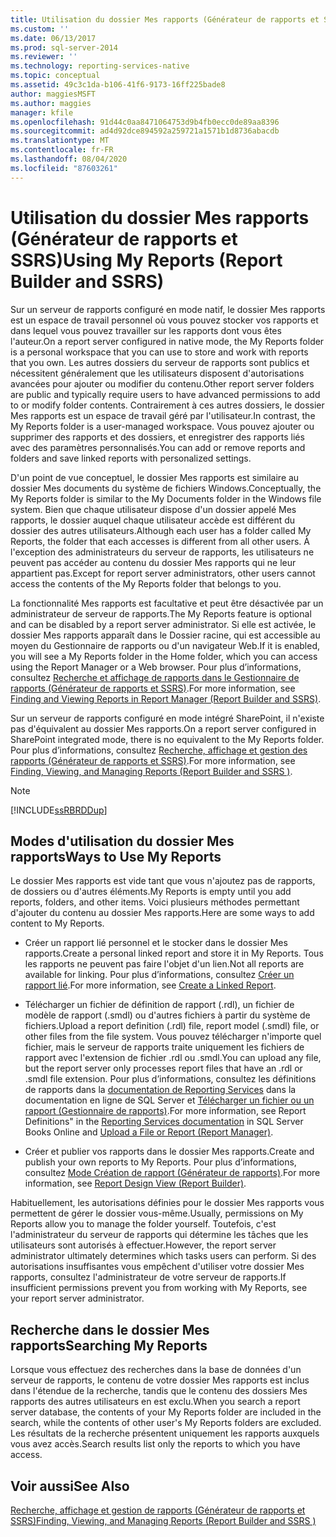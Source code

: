 ```yaml
---
title: Utilisation du dossier Mes rapports (Générateur de rapports et SSRS) | Microsoft Docs
ms.custom: ''
ms.date: 06/13/2017
ms.prod: sql-server-2014
ms.reviewer: ''
ms.technology: reporting-services-native
ms.topic: conceptual
ms.assetid: 49c3c1da-b106-41f6-9173-16ff225bade8
author: maggiesMSFT
ms.author: maggies
manager: kfile
ms.openlocfilehash: 91d44c0aa8471064753d9b4fb0ecc0de89aa8396
ms.sourcegitcommit: ad4d92dce894592a259721a1571b1d8736abacdb
ms.translationtype: MT
ms.contentlocale: fr-FR
ms.lasthandoff: 08/04/2020
ms.locfileid: "87603261"
---
```

# <a name="using-my-reports-report-builder-and-ssrs"></a><span data-ttu-id="d2243-102">Utilisation du dossier Mes rapports (Générateur de rapports et SSRS)</span><span class="sxs-lookup"><span data-stu-id="d2243-102">Using My Reports (Report Builder and SSRS)</span></span>
  <span data-ttu-id="d2243-103">Sur un serveur de rapports configuré en mode natif, le dossier Mes rapports est un espace de travail personnel où vous pouvez stocker vos rapports et dans lequel vous pouvez travailler sur les rapports dont vous êtes l'auteur.</span><span class="sxs-lookup"><span data-stu-id="d2243-103">On a report server configured in native mode, the My Reports folder is a personal workspace that you can use to store and work with reports that you own.</span></span> <span data-ttu-id="d2243-104">Les autres dossiers du serveur de rapports sont publics et nécessitent généralement que les utilisateurs disposent d'autorisations avancées pour ajouter ou modifier du contenu.</span><span class="sxs-lookup"><span data-stu-id="d2243-104">Other report server folders are public and typically require users to have advanced permissions to add to or modify folder contents.</span></span> <span data-ttu-id="d2243-105">Contrairement à ces autres dossiers, le dossier Mes rapports est un espace de travail géré par l'utilisateur.</span><span class="sxs-lookup"><span data-stu-id="d2243-105">In contrast, the My Reports folder is a user-managed workspace.</span></span> <span data-ttu-id="d2243-106">Vous pouvez ajouter ou supprimer des rapports et des dossiers, et enregistrer des rapports liés avec des paramètres personnalisés.</span><span class="sxs-lookup"><span data-stu-id="d2243-106">You can add or remove reports and folders and save linked reports with personalized settings.</span></span>  
  
 <span data-ttu-id="d2243-107">D'un point de vue conceptuel, le dossier Mes rapports est similaire au dossier Mes documents du système de fichiers Windows.</span><span class="sxs-lookup"><span data-stu-id="d2243-107">Conceptually, the My Reports folder is similar to the My Documents folder in the Windows file system.</span></span> <span data-ttu-id="d2243-108">Bien que chaque utilisateur dispose d'un dossier appelé Mes rapports, le dossier auquel chaque utilisateur accède est différent du dossier des autres utilisateurs.</span><span class="sxs-lookup"><span data-stu-id="d2243-108">Although each user has a folder called My Reports, the folder that each accesses is different from all other users.</span></span> <span data-ttu-id="d2243-109">À l'exception des administrateurs du serveur de rapports, les utilisateurs ne peuvent pas accéder au contenu du dossier Mes rapports qui ne leur appartient pas.</span><span class="sxs-lookup"><span data-stu-id="d2243-109">Except for report server administrators, other users cannot access the contents of the My Reports folder that belongs to you.</span></span>  
  
 <span data-ttu-id="d2243-110">La fonctionnalité Mes rapports est facultative et peut être désactivée par un administrateur de serveur de rapports.</span><span class="sxs-lookup"><span data-stu-id="d2243-110">The My Reports feature is optional and can be disabled by a report server administrator.</span></span> <span data-ttu-id="d2243-111">Si elle est activée, le dossier Mes rapports apparaît dans le Dossier racine, qui est accessible au moyen du Gestionnaire de rapports ou d'un navigateur Web.</span><span class="sxs-lookup"><span data-stu-id="d2243-111">If it is enabled, you will see a My Reports folder in the Home folder, which you can access using the Report Manager or a Web browser.</span></span> <span data-ttu-id="d2243-112">Pour plus d’informations, consultez [Recherche et affichage de rapports dans le Gestionnaire de rapports &#40;Générateur de rapports et SSRS&#41;](finding-and-viewing-reports-in-the-web-portal-report-builder-and-ssrs.md).</span><span class="sxs-lookup"><span data-stu-id="d2243-112">For more information, see [Finding and Viewing Reports in Report Manager &#40;Report Builder and SSRS&#41;](finding-and-viewing-reports-in-the-web-portal-report-builder-and-ssrs.md).</span></span>  
  
 <span data-ttu-id="d2243-113">Sur un serveur de rapports configuré en mode intégré SharePoint, il n'existe pas d'équivalent au dossier Mes rapports.</span><span class="sxs-lookup"><span data-stu-id="d2243-113">On a report server configured in SharePoint integrated mode, there is no equivalent to the My Reports folder.</span></span> <span data-ttu-id="d2243-114">Pour plus d’informations, consultez [Recherche, affichage et gestion des rapports &#40;Générateur de rapports et SSRS&#41;](finding-viewing-and-managing-reports-report-builder-and-ssrs.md).</span><span class="sxs-lookup"><span data-stu-id="d2243-114">For more information, see [Finding, Viewing, and Managing Reports &#40;Report Builder and SSRS &#41;](finding-viewing-and-managing-reports-report-builder-and-ssrs.md).</span></span>  
  
> [!NOTE]  
>  [!INCLUDE[ssRBRDDup](../../includes/ssrbrddup-md.md)]  
  
## <a name="ways-to-use-my-reports"></a><span data-ttu-id="d2243-115">Modes d'utilisation du dossier Mes rapports</span><span class="sxs-lookup"><span data-stu-id="d2243-115">Ways to Use My Reports</span></span>  
 <span data-ttu-id="d2243-116">Le dossier Mes rapports est vide tant que vous n'ajoutez pas de rapports, de dossiers ou d'autres éléments.</span><span class="sxs-lookup"><span data-stu-id="d2243-116">My Reports is empty until you add reports, folders, and other items.</span></span> <span data-ttu-id="d2243-117">Voici plusieurs méthodes permettant d'ajouter du contenu au dossier Mes rapports.</span><span class="sxs-lookup"><span data-stu-id="d2243-117">Here are some ways to add content to My Reports.</span></span>  
  
-   <span data-ttu-id="d2243-118">Créer un rapport lié personnel et le stocker dans le dossier Mes rapports.</span><span class="sxs-lookup"><span data-stu-id="d2243-118">Create a personal linked report and store it in My Reports.</span></span> <span data-ttu-id="d2243-119">Tous les rapports ne peuvent pas faire l'objet d'un lien.</span><span class="sxs-lookup"><span data-stu-id="d2243-119">Not all reports are available for linking.</span></span> <span data-ttu-id="d2243-120">Pour plus d’informations, consultez [Créer un rapport lié](../reports/create-a-linked-report.md).</span><span class="sxs-lookup"><span data-stu-id="d2243-120">For more information, see [Create a Linked Report](../reports/create-a-linked-report.md).</span></span>  
  
-   <span data-ttu-id="d2243-121">Télécharger un fichier de définition de rapport (.rdl), un fichier de modèle de rapport (.smdl) ou d'autres fichiers à partir du système de fichiers.</span><span class="sxs-lookup"><span data-stu-id="d2243-121">Upload a report definition (.rdl) file, report model (.smdl) file, or other files from the file system.</span></span> <span data-ttu-id="d2243-122">Vous pouvez télécharger n'importe quel fichier, mais le serveur de rapports traite uniquement les fichiers de rapport avec l'extension de fichier .rdl ou .smdl.</span><span class="sxs-lookup"><span data-stu-id="d2243-122">You can upload any file, but the report server only processes report files that have an .rdl or .smdl file extension.</span></span> <span data-ttu-id="d2243-123">Pour plus d’informations, consultez les définitions de rapports dans la [documentation de Reporting Services](https://go.microsoft.com/fwlink/?linkid=121312) dans la documentation en ligne de SQL Server et [Télécharger un fichier ou un rapport &#40;Gestionnaire de rapports&#41;](../reports/upload-a-file-or-report-report-manager.md).</span><span class="sxs-lookup"><span data-stu-id="d2243-123">For more information, see Report Definitions" in the [Reporting Services documentation](https://go.microsoft.com/fwlink/?linkid=121312) in SQL Server Books Online and [Upload a File or Report &#40;Report Manager&#41;](../reports/upload-a-file-or-report-report-manager.md).</span></span>  
  
-   <span data-ttu-id="d2243-124">Créer et publier vos rapports dans le dossier Mes rapports.</span><span class="sxs-lookup"><span data-stu-id="d2243-124">Create and publish your own reports to My Reports.</span></span> <span data-ttu-id="d2243-125">Pour plus d’informations, consultez [Mode Création de rapport &#40;Générateur de rapports&#41;](report-design-view-report-builder.md).</span><span class="sxs-lookup"><span data-stu-id="d2243-125">For more information, see [Report Design View &#40;Report Builder&#41;](report-design-view-report-builder.md).</span></span>  
  
 <span data-ttu-id="d2243-126">Habituellement, les autorisations définies pour le dossier Mes rapports vous permettent de gérer le dossier vous-même.</span><span class="sxs-lookup"><span data-stu-id="d2243-126">Usually, permissions on My Reports allow you to manage the folder yourself.</span></span> <span data-ttu-id="d2243-127">Toutefois, c'est l'administrateur du serveur de rapports qui détermine les tâches que les utilisateurs sont autorisés à effectuer.</span><span class="sxs-lookup"><span data-stu-id="d2243-127">However, the report server administrator ultimately determines which tasks users can perform.</span></span> <span data-ttu-id="d2243-128">Si des autorisations insuffisantes vous empêchent d'utiliser votre dossier Mes rapports, consultez l'administrateur de votre serveur de rapports.</span><span class="sxs-lookup"><span data-stu-id="d2243-128">If insufficient permissions prevent you from working with My Reports, see your report server administrator.</span></span>  
  
## <a name="searching-my-reports"></a><span data-ttu-id="d2243-129">Recherche dans le dossier Mes rapports</span><span class="sxs-lookup"><span data-stu-id="d2243-129">Searching My Reports</span></span>  
 <span data-ttu-id="d2243-130">Lorsque vous effectuez des recherches dans la base de données d'un serveur de rapports, le contenu de votre dossier Mes rapports est inclus dans l'étendue de la recherche, tandis que le contenu des dossiers Mes rapports des autres utilisateurs en est exclu.</span><span class="sxs-lookup"><span data-stu-id="d2243-130">When you search a report server database, the contents of your My Reports folder are included in the search, while the contents of other user's My Reports folders are excluded.</span></span> <span data-ttu-id="d2243-131">Les résultats de la recherche présentent uniquement les rapports auxquels vous avez accès.</span><span class="sxs-lookup"><span data-stu-id="d2243-131">Search results list only the reports to which you have access.</span></span>  
  
## <a name="see-also"></a><span data-ttu-id="d2243-132">Voir aussi</span><span class="sxs-lookup"><span data-stu-id="d2243-132">See Also</span></span>  
 [<span data-ttu-id="d2243-133">Recherche, affichage et gestion de rapports &#40;Générateur de rapports et SSRS&#41;</span><span class="sxs-lookup"><span data-stu-id="d2243-133">Finding, Viewing, and Managing Reports &#40;Report Builder and SSRS &#41;</span></span>](finding-viewing-and-managing-reports-report-builder-and-ssrs.md)  
  
  

